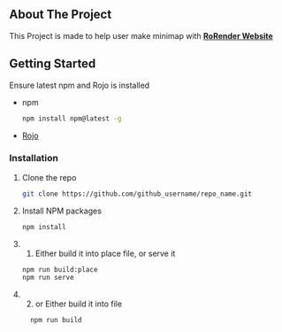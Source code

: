 ## About The Project
This Project is made to help user make minimap with <a href="https://rorender.com"><strong>RoRender Website</strong></a>

## Getting Started
Ensure latest npm and Rojo is installed
* npm
  ```sh
  npm install npm@latest -g
  ```
* [Rojo](https://rojo.space/docs/v7/getting-started/installation/)

### Installation

1. Clone the repo
    ```sh
    git clone https://github.com/github_username/repo_name.git
    ```
2. Install NPM packages
    ```sh
    npm install
    ```
3. 1. Either build it into place file, or serve it
    ```sh
    npm run build:place
    npm run serve
    ```
3. 2. or Either build it into file
    ```sh
      npm run build
    ```